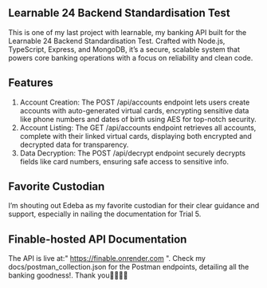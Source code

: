 ## Learnable 24 Backend Standardisation Test
 This is one of my last project with learnable, my banking API built for the Learnable 24 Backend Standardisation Test. Crafted with Node.js, TypeScript, Express, and MongoDB, it’s a secure, scalable system that powers core banking operations with a focus on reliability and clean code.
## Features

1.  Account Creation: The POST /api/accounts endpoint lets users create accounts with auto-generated virtual cards, encrypting sensitive data like phone numbers and dates of birth using AES for top-notch security.
2. Account Listing: The GET /api/accounts endpoint retrieves all accounts, complete with their linked virtual cards, displaying both encrypted and decrypted data for transparency.
3. Data Decryption: The POST /api/decrypt endpoint securely decrypts fields like card numbers, ensuring safe access to sensitive info.


## Favorite Custodian
I’m shouting out Edeba as my favorite custodian for their clear guidance and support, especially in nailing the documentation for Trial 5.

## Finable-hosted API Documentation
The API is live at:" https://finable.onrender.com ". Check my docs/postman_collection.json for the Postman endpoints, detailing all the banking goodness!. Thank you🙂🙂🙂🙂
